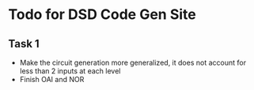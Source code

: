 # Todo for DSD Code Gen Site

## Task 1

- Make the circuit generation more generalized, it does not account for less than 2 inputs at each level
- Finish OAI and NOR
